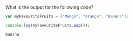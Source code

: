 What is the output for the following code?

```javascript
var myFavouriteFruits = ["Mango", "Orange", "Banana"];

console.log(myFavouriteFruits.pop());

```

```solution
Banana
```